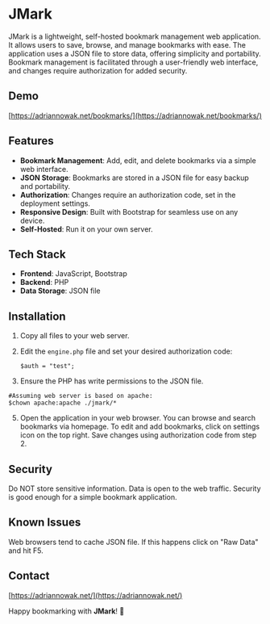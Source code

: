 # JMark

JMark is a lightweight, self-hosted bookmark management web application. It allows users to save, browse, and manage bookmarks with ease. The application uses a JSON file to store data, offering simplicity and portability. Bookmark management is facilitated through a user-friendly web interface, and changes require authorization for added security.
## Demo
[https://adriannowak.net/bookmarks/](https://adriannowak.net/bookmarks/)

## Features

-   **Bookmark Management**: Add, edit, and delete bookmarks via a simple web interface.
-   **JSON Storage**: Bookmarks are stored in a JSON file for easy backup and portability.
-   **Authorization**: Changes require an authorization code, set in the deployment settings.
-   **Responsive Design**: Built with Bootstrap for seamless use on any device.
-   **Self-Hosted**: Run it on your own server.

## Tech Stack

-   **Frontend**: JavaScript, Bootstrap
-   **Backend**: PHP
-   **Data Storage**: JSON file


## Installation

1.  Copy all files to your web server.
    
2.  Edit the `engine.php` file and set your desired authorization code:
        
        $auth = "test";

3.   Ensure the PHP has write permissions to the JSON file.

    #Assuming web server is based on apache:
    $chown apache:apache ./jmark/*
    
5.   Open the application in your web browser. You can browse and search bookmarks via homepage. To edit and add bookmarks, click on settings icon on the top right. Save changes using authorization code from step 2. 

## Security

Do NOT store sensitive information. Data is open to the web traffic. Security is good enough for a simple bookmark application.

## Known Issues
Web browsers tend to cache JSON file. If this happens click on "Raw Data" and hit F5.

## Contact
[https://adriannowak.net/](https://adriannowak.net/)

Happy bookmarking with **JMark**! 🎉
